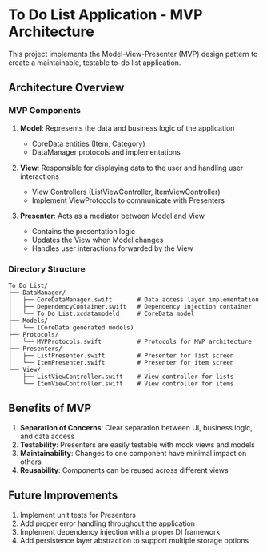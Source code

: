 # To Do List Application - MVP Architecture

This project implements the Model-View-Presenter (MVP) design pattern to create a maintainable, testable to-do list application.

## Architecture Overview

### MVP Components

1. **Model**: Represents the data and business logic of the application
   - CoreData entities (Item, Category)
   - DataManager protocols and implementations

2. **View**: Responsible for displaying data to the user and handling user interactions
   - View Controllers (ListViewController, ItemViewController)
   - Implement ViewProtocols to communicate with Presenters

3. **Presenter**: Acts as a mediator between Model and View
   - Contains the presentation logic
   - Updates the View when Model changes
   - Handles user interactions forwarded by the View

### Directory Structure

```
To Do List/
├── DataManager/
│   ├── CoreDataManager.swift       # Data access layer implementation
│   ├── DependencyContainer.swift   # Dependency injection container
│   └── To_Do_List.xcdatamodeld     # CoreData model
├── Models/
│   └── (CoreData generated models)
├── Protocols/
│   └── MVPProtocols.swift          # Protocols for MVP architecture
├── Presenters/
│   ├── ListPresenter.swift         # Presenter for list screen
│   └── ItemPresenter.swift         # Presenter for item screen
└── View/
    ├── ListViewController.swift    # View controller for lists
    └── ItemViewController.swift    # View controller for items
```

## Benefits of MVP

1. **Separation of Concerns**: Clear separation between UI, business logic, and data access
2. **Testability**: Presenters are easily testable with mock views and models
3. **Maintainability**: Changes to one component have minimal impact on others
4. **Reusability**: Components can be reused across different views

## Future Improvements

1. Implement unit tests for Presenters
2. Add proper error handling throughout the application
3. Implement dependency injection with a proper DI framework
4. Add persistence layer abstraction to support multiple storage options 